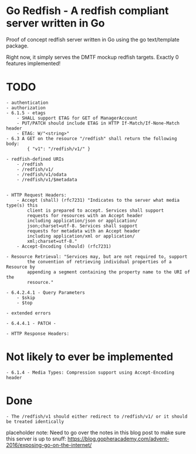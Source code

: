 Go Redfish - A redfish compliant server written in Go
===============

Proof of concept redfish server written in Go using the go text/template package.

Right now, it simply serves the DMTF mockup redfish targets. Exactly 0 features implemented!


TODO
====
    - authentication
    - authorization
    - 6.1.5 - etags
        - SHALL support ETAG for GET of ManagerAccount
        - PUT/PATCH should include ETAG in HTTP If-Match/If-None-Match header
        - ETAG: W/"<string>"
    - 6.3 A GET on the resource "/redfish" shall return the following body:
            { "v1": "/redfish/v1/" }

    - redfish-defined URIs
        - /redfish
        - /redfish/v1/
        - /redfish/v1/odata
        - /redfish/v1/$metadata


    - HTTP Request Headers:
        - Accept (shall) (rfc7231) "Indicates to the server what media type(s) this
            client is prepared to accept. Services shall support
            requests for resources with an Accept header
            including application/json or application/
            json;charset=utf-8. Services shall support
            requests for metadata with an Accept header
            including application/xml or application/
            xml;charset=utf-8."
        - Accept-Encoding (should) (rfc7231)

    - Resource Retrieval: "Services may, but are not required to, support
            the convention of retrieving individual properties of a Resource by
            appending a segment containing the property name to the URI of the
            resource."

    - 6.4.2.4.1 - Query Parameters
        - $skip
        - $top

    - extended errors

    - 6.4.4.1 - PATCH -

    - HTTP Response Headers:


Not likely to ever be implemented
=================================
    - 6.1.4 - Media Types: Compression support using Accept-Encoding header

Done
====
    - The /redfish/v1 should either redirect to /redfish/v1/ or it should be treated identically

placeholder note:
Need to go over the notes in this blog post to make sure this server is up to snuff:
https://blog.gopheracademy.com/advent-2016/exposing-go-on-the-internet/
